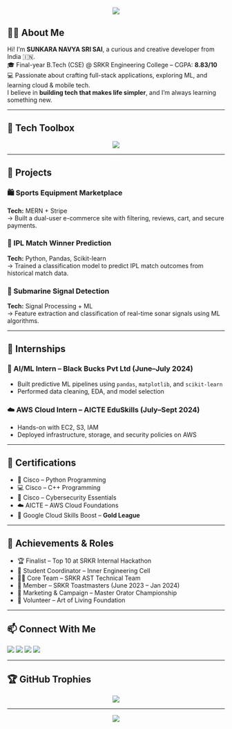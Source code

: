 <!-- Typing Animation Header -->
<h1 align="center">
  <img src="https://readme-typing-svg.demolab.com?font=Fira+Code&size=26&pause=1000&color=00F7FF&width=1000&center=true&vCenter=true&lines=Hi%2C+I'm+SUNKARA+NAVYA+SRI+SAI+%F0%9F%91%8B;Full+Stack+Developer+%7C+ML+Explorer+%7C+Cloud+Intern;Passionate+About+Solving+Real+World+Problems;I+Code+with+Purpose+%26+Learn+with+Passion."/>
</h1>

## 👩‍💻 About Me

   Hi! I’m **SUNKARA NAVYA SRI SAI**, a curious and creative developer from India 🇮🇳.  
🎓 Final-year B.Tech (CSE) @ SRKR Engineering College – CGPA: **8.83/10**  
💻 Passionate about crafting full-stack applications, exploring ML, and learning cloud & mobile tech.  
   I believe in **building tech that makes life simpler**, and I’m always learning something new.

---

## 🔧 Tech Toolbox

<p align="center">
  <img src="https://skillicons.dev/icons?i=js,react,nodejs,express,mongodb,python,java,flutter,aws,html,css,git,postman,vscode" />
</p>

---

## 🚀 Projects

### 🛍️ Sports Equipment Marketplace  
**Tech:** MERN + Stripe  
→ Built a dual-user e-commerce site with filtering, reviews, cart, and secure payments.

### 🏏 IPL Match Winner Prediction  
**Tech:** Python, Pandas, Scikit-learn  
→ Trained a classification model to predict IPL match outcomes from historical match data.

### 🌊 Submarine Signal Detection  
**Tech:** Signal Processing + ML  
→ Feature extraction and classification of real-time sonar signals using ML algorithms.

---

## 💼 Internships

### 🧠 AI/ML Intern – Black Bucks Pvt Ltd (June–July 2024)  
- Built predictive ML pipelines using `pandas`, `matplotlib`, and `scikit-learn`  
- Performed data cleaning, EDA, and model selection

### ☁️ AWS Cloud Intern – AICTE EduSkills (July–Sept 2024)  
- Hands-on with EC2, S3, IAM  
- Deployed infrastructure, storage, and security policies on AWS

---

## 📜 Certifications

- 🐍 Cisco – Python Programming  
- 💻 Cisco – C++ Programming  
- 🔐 Cisco – Cybersecurity Essentials  
- ☁️ AICTE – AWS Cloud Foundations  
- 🥇 Google Cloud Skills Boost – **Gold League**

---

## 🌟 Achievements & Roles

- 🏆 Finalist – Top 10 at SRKR Internal Hackathon  
- 🧠 Student Coordinator – Inner Engineering Cell  
- 👩‍💻 Core Team – SRKR AST Technical Team  
- 🎤 Member – SRKR Toastmasters (June 2023 – Jan 2024)  
- 📢 Marketing & Campaign – Master Orator Championship  
- 🌱 Volunteer – Art of Living Foundation

---

## 📫 Connect With Me

<p align="left">
  <a href="mailto:navyasunkara049@gmail.com"><img src="https://img.shields.io/badge/Gmail-D14836?style=flat&logo=gmail&logoColor=white" /></a>
  <a href="https://linkedin.com/in/navya-sri-sai-sunkara-6876a5311"><img src="https://img.shields.io/badge/LinkedIn-0A66C2?style=flat&logo=linkedin&logoColor=white" /></a>
  <a href="https://github.com/Navya0311"><img src="https://img.shields.io/badge/GitHub-000?style=flat&logo=github&logoColor=white" /></a>
  <a href="https://leetcode.com/u/navya_sunkara/"><img src="https://img.shields.io/badge/LeetCode-FFA116?style=flat&logo=leetcode&logoColor=black" /></a>
</p>

---

## 🏆 GitHub Trophies

<p align="center">
  <img src="https://github-profile-trophy.vercel.app/?username=Navya0311&theme=gruvbox&no-frame=true&row=1&column=3" />
</p>

---

<p align="center">
  <img src="https://readme-typing-svg.herokuapp.com?font=Fira+Mono&pause=2000&width=700&lines=✨+Build+boldly.+Learn+deeply.+Grow+continuously+✨;" />
</p>
